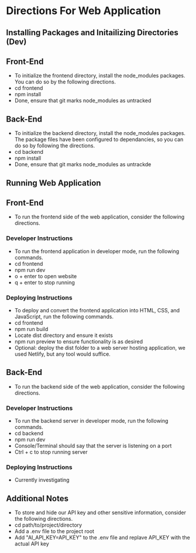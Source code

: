 # Directions For Web Application

## Installing Packages and Initailizing Directories (Dev)

## Front-End
* To initialize the frontend directory, install the node_modules packages. You can do so by the following directions.
* cd frontend
* npm install
* Done, ensure that git marks node_modules as untracked

## Back-End
* To initialize the backend directory, install the node_modules packages. The package files have been configured to dependancies, so you can do so by following the directions.
* cd backend
* npm install
* Done, ensure that git marks node_modules as untrackde

## Running Web Application

## Front-End
* To run the frontend side of the web application, consider the following directions.

### Developer Instructions
* To run the frontend application in developer mode, run the following commands.
* cd frontend
* npm run dev
* o + enter to open website
* q + enter to stop running
### Deploying Instructions
* To deploy and convert the frontend application into HTML, CSS, and JavaScript, run the following commands.
* cd frontend
* npm run build
* Locate dist directory and ensure it exists
* npm run preview to ensure functionality is as desired
* Optional: deploy the dist folder to a web server hosting application, we used Netlify, but any tool would suffice.

## Back-End
* To run the backend side of the web application, consider the following directions.

### Developer Instructions
* To run the backend server in developer mode, run the following commands.
* cd backend
* npm run dev
* Console/Terminal should say that the server is listening on a port
* Ctrl + c to stop running server
### Deploying Instructions
* Currently investigating   

## Additional Notes
* To store and hide our API key and other sensitive information, consider the following directions.
* cd path/to/project/directory
* Add a .env file to the project root
* Add "AI_API_KEY=API_KEY" to the .env file and replave API_KEY with the actual API key